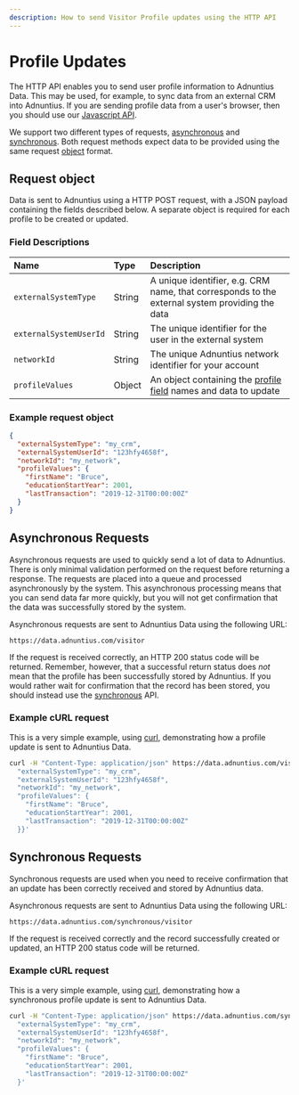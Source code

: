 ```yaml
---
description: How to send Visitor Profile updates using the HTTP API
---
```


# Profile Updates

The HTTP API enables you to send user profile information to Adnuntius Data. This may be used, for example, to sync data from an external CRM into Adnuntius. If you are sending profile data from a user's browser, then you should use our [Javascript API](https://github.com/Adnuntius/documentation/tree/50a3df0369e45b2a0c5440061e32280f04720ca5/adnuntius-data/sending-data/http/javascript.md).

We support two different types of requests, [asynchronous](https://github.com/Adnuntius/documentation/tree/50a3df0369e45b2a0c5440061e32280f04720ca5/adnuntius-data/sending-data/http/http.md#asynchronous-requests) and [synchronous](https://github.com/Adnuntius/documentation/tree/50a3df0369e45b2a0c5440061e32280f04720ca5/adnuntius-data/sending-data/http/http.md#synchronous-requests). Both request methods expect data to be provided using the same request [object](https://github.com/Adnuntius/documentation/tree/50a3df0369e45b2a0c5440061e32280f04720ca5/adnuntius-data/sending-data/http/http.md#request-object) format.

## Request object

Data is sent to Adnuntius using a HTTP POST request, with a JSON payload containing the fields described below. A separate object is required for each profile to be created or updated.

### Field Descriptions

| Name | Type | Description |
| :--- | :--- | :--- |
| `externalSystemType` | String | A unique identifier, e.g. CRM name, that corresponds to the external system providing the data |
| `externalSystemUserId` | String | The unique identifier for the user in the external system |
| `networkId` | String | The unique Adnuntius network identifier for your account |
| `profileValues` | Object | An object containing the [profile field](https://github.com/Adnuntius/documentation/tree/50a3df0369e45b2a0c5440061e32280f04720ca5/adnuntius-data/sending-data/http/fields.md) names and data to update |

### Example request object

```json
{
  "externalSystemType": "my_crm",
  "externalSystemUserId": "123hfy4658f",
  "networkId": "my_network",
  "profileValues": {
    "firstName": "Bruce",
    "educationStartYear": 2001,
    "lastTransaction": "2019-12-31T00:00:00Z"
  }
}
```

## Asynchronous Requests

Asynchronous requests are used to quickly send a lot of data to Adnuntius. There is only minimal validation performed on the request before returning a response. The requests are placed into a queue and processed asynchronously by the system. This asynchronous processing means that you can send data far more quickly, but you will not get confirmation that the data was successfully stored by the system.

Asynchronous requests are sent to Adnuntius Data using the following URL:

`https://data.adnuntius.com/visitor`

If the request is received correctly, an HTTP 200 status code will be returned. Remember, however, that a successful return status does _not_ mean that the profile has been successfully stored by Adnuntius. If you would rather wait for confirmation that the record has been stored, you should instead use the [synchronous](https://github.com/Adnuntius/documentation/tree/50a3df0369e45b2a0c5440061e32280f04720ca5/adnuntius-data/sending-data/http/http.md#synchronous-requests) API.

### Example cURL request

This is a very simple example, using [curl](https://curl.haxx.se), demonstrating how a profile update is sent to Adnuntius Data.

```bash
curl -H "Content-Type: application/json" https://data.adnuntius.com/visitor -d '{
  "externalSystemType": "my_crm",
  "externalSystemUserId": "123hfy4658f",
  "networkId": "my_network",
  "profileValues": {
    "firstName": "Bruce",
    "educationStartYear": 2001,
    "lastTransaction": "2019-12-31T00:00:00Z"
  }}'
```

## Synchronous Requests

Synchronous requests are used when you need to receive confirmation that an update has been correctly received and stored by Adnuntius data.

Asynchronous requests are sent to Adnuntius Data using the following URL:

`https://data.adnuntius.com/synchronous/visitor`

If the request is received correctly and the record successfully created or updated, an HTTP 200 status code will be returned.

### Example cURL request

This is a very simple example, using [curl](https://curl.haxx.se), demonstrating how a synchronous profile update is sent to Adnuntius Data.

```bash
curl -H "Content-Type: application/json" https://data.adnuntius.com/synchronous/visitor -d '{
  "externalSystemType": "my_crm",
  "externalSystemUserId": "123hfy4658f",
  "networkId": "my_network",
  "profileValues": {
    "firstName": "Bruce",
    "educationStartYear": 2001,
    "lastTransaction": "2019-12-31T00:00:00Z"
  }'
```

